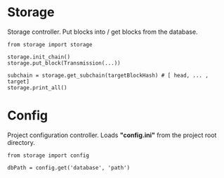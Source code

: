 # Storage
Storage controller. Put blocks into / get blocks from the database.
```
from storage import storage

storage.init_chain()
storage.put_block(Transmission(...))

subchain = storage.get_subchain(targetBlockHash) # [ head, ... , target]
storage.print_all()
```


# Config
Project configuration controller.
Loads **"config.ini"** from the project root directory.
```
from storage import config

dbPath = config.get('database', 'path')
```

